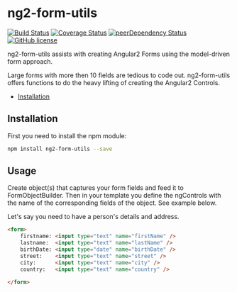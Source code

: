 
# ng2-form-utils
[![Build Status](https://travis-ci.org/haiko/ng2-form-utils.svg?branch=master)](https://travis-ci.org/haiko/ng2-form-utils)
[![Coverage Status](https://coveralls.io/repos/github/haiko/ng2-form-utils/badge.svg?branch=master)](https://coveralls.io/github/haiko/ng2-form-utils?branch=master)
[![peerDependency Status](https://david-dm.org/haiko/ng2-form-utils/peer-status.svg)](https://david-dm.org/haiko/ng2-form-utils#info=peerDependencies)
[![GitHub license](https://img.shields.io/badge/license-MIT-blue.svg)](https://raw.githubusercontent.com/haiko/ng2-form-utils/master/LICENSE)

ng2-form-utils assists with creating Angular2 Forms using the model-driven form approach.

Large forms with more then 10 fields are tedious to code out. ng2-form-utils offers functions to do the heavy lifting of creating the Angular2 Controls. 


* [Installation](#installation)

## Installation
First you need to install the npm module:
```sh
npm install ng2-form-utils --save
```

## Usage

Create object(s) that captures your form fields and feed it to FormObjectBuilder. Then in your template you define the ngControls with the name of the corresponding fields of the object. See example below.

Let's say you need to have a person's details and address.
```html
<form>
    firstname: <input type="text" name="firstName" />
    lastname:  <input type="text" name="lastName" />
    birthDate: <input type="date" name="birthDate" />
    street:    <input type="text" name="street" />
    city:      <input type="text" name="city" />
    country:   <input type="text" name="country" />
    
</form>    
    






